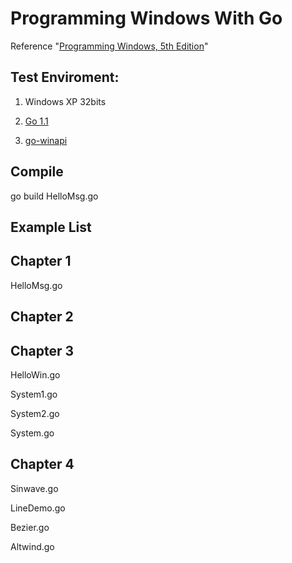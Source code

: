 Programming Windows With Go
========================
Reference "[Programming Windows, 5th Edition](http://www.charlespetzold.com/pw5/)"



## Test Enviroment: ##
1) Windows XP 32bits
 
2) [Go 1.1](https://code.google.com/p/go/downloads/list)
 
3) [go-winapi](https://github.com/cwchiu/go-winapi) 

## Compile ##
go build HelloMsg.go

## Example List ##
Chapter 1
- 
HelloMsg.go

Chapter 2
- 


Chapter 3
- 
HelloWin.go

System1.go

System2.go

System.go

Chapter 4
- 
Sinwave.go

LineDemo.go

Bezier.go

Altwind.go

